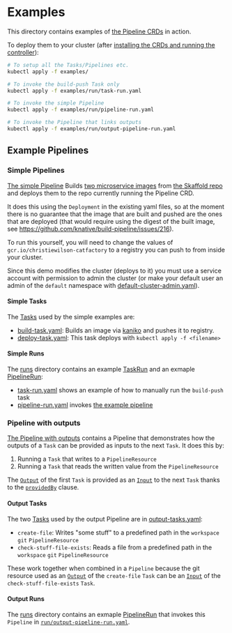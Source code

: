 # Examples

This directory contains examples of [the Pipeline CRDs](../README.md) in action.

To deploy them to your cluster (after
[installing the CRDs and running the controller](../DEVELOPMENT.md#getting-started)):

```bash
# To setup all the Tasks/Pipelines etc.
kubectl apply -f examples/

# To invoke the build-push Task only
kubectl apply -f examples/run/task-run.yaml

# To invoke the simple Pipeline
kubectl apply -f examples/run/pipeline-run.yaml

# To invoke the Pipeline that links outputs
kubectl apply -f examples/run/output-pipeline-run.yaml
```

## Example Pipelines

### Simple Pipelines

[The simple Pipeline](pipeline.yaml) Builds
[two microservice images](https://github.com/GoogleContainerTools/skaffold/tree/master/examples/microservices)
from [the Skaffold repo](https://github.com/GoogleContainerTools/skaffold) and deploys them
to the repo currently running the Pipeline CRD.

It does this using the `Deployment` in the existing yaml files, so at the moment there
is no guarantee that the image that are built and pushed are the ones that are deployed
(that would require using the digest of the built image, see
https://github.com/knative/build-pipeline/issues/216).

To run this yourself, you will need to change the values of
`gcr.io/christiewilson-catfactory` to a registry you can push to from inside your cluster.

Since this demo modifies the cluster (deploys to it) you must use a service account with
permission to admin the cluster (or make your default user an admin of the `default`
namespace with [default-cluster-admin.yaml](default-cluster-admin.yaml)).

#### Simple Tasks

The [Tasks](../docs/Concepts.md#task) used by the simple examples are:

* [build-task.yaml](build-task.yaml): Builds an image via [kaniko](https://github.com/GoogleContainerTools/kaniko) and pushes it to registry.
* [deploy-task.yaml](deploy-task.yaml): This task deploys with `kubectl apply -f <filename>`

#### Simple Runs

The [runs](./runs/) directory contains an example [TaskRun](../docs/Concepts.md#taskrun) and an exmaple [PipelineRun](../docs/Concepts.md#pipelinerun):

* [task-run.yaml](./runs/task-run.yaml) shows an example of how to manually run the `build-push` task
* [pipeline-run.yaml](./runs/pipeline-run.yaml) invokes [the example pipeline](#example-pipeline)

### Pipeline with outputs

[The Pipeline with outputs](output-pipeline.yaml) contains a Pipeline that demonstrates how the outputs
of a `Task` can be provided as inputs to the next `Task`. It does this by:

1. Running a `Task` that writes to a `PipelineResource`
2. Running a `Task` that reads the written value from the `PipelineResource`

The [`Output`](../docs/Concepts.md#outputs) of the first `Task` is provided as an
[`Input`](../docs/Concepts.md#inputs) to the next `Task` thanks to the
[`providedBy`](../docs/using.md#providedby) clause.

#### Output Tasks

The two [Tasks](../docs/Concepts.md#task) used by the output Pipeline are in [output-tasks.yaml](output-tasks.yaml):

* `create-file`: Writes "some stuff" to a predefined path in the `workspace` `git` `PipelineResource`
* `check-stuff-file-exists`: Reads a file from a predefined path in the `workspace` `git` `PipelineResource`

These work together when combined in a `Pipeline` because the git resource used as an
[`Output`](../docs/Concepts.md#outputs) of the `create-file` `Task` can be an
[`Input`](../docs/Concepts.md#inputs) of the `check-stuff-file-exists` `Task`.

#### Output Runs

The [runs](./runs/) directory contains an exmaple [PipelineRun](../docs/Concepts.md#pipelinerun) that invokes this `Pipeline`
in [`run/output-pipeline-run.yaml`](./run/output-pipeline-run.yaml).
